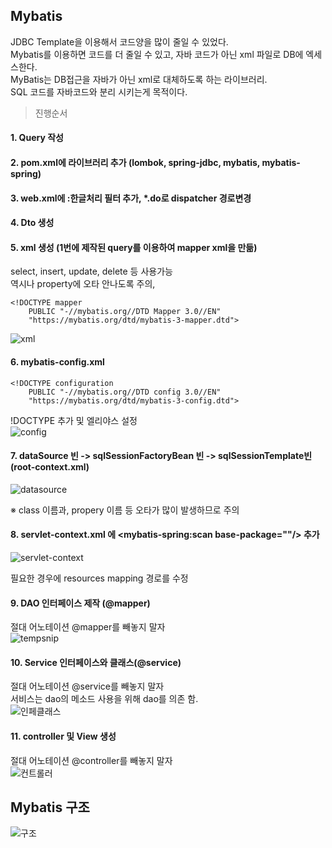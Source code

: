 ## Mybatis

JDBC Template을 이용해서 코드양을 많이 줄일 수 있었다.    
Mybatis를 이용하면 코드를 더 줄일 수 있고, 자바 코드가 아닌 xml 파일로 DB에 엑세스한다.   
MyBatis는 DB접근을 자바가 아닌 xml로 대체하도록 하는 라이브러리.       
SQL 코드를 자바코드와 분리 시키는게 목적이다.   

> 진행순서

#### 1. Query 작성   

#### 2. pom.xml에 라이브러리 추가 (lombok, spring-jdbc, mybatis, mybatis-spring)   

#### 3. web.xml에 :한글처리 필터 추가, *.do로 dispatcher 경로변경   

#### 4. Dto 생성

#### 5. xml 생성 (1번에 제작된 query를 이용하여 mapper xml을 만듦)   
   select, insert, update, delete 등 사용가능   
   역시나 property에 오타 안나도록 주의, 
```
<!DOCTYPE mapper
    PUBLIC "-//mybatis.org//DTD Mapper 3.0//EN"
    "https://mybatis.org/dtd/mybatis-3-mapper.dtd">
```
![xml](https://user-images.githubusercontent.com/118541186/231704205-25ed47bd-811e-4667-a17d-971b4dd2c0da.PNG)   

#### 6. mybatis-config.xml   
```
<!DOCTYPE configuration
    PUBLIC "-//mybatis.org//DTD config 3.0//EN"
    "https://mybatis.org/dtd/mybatis-3-config.dtd">
```
!DOCTYPE 추가 및 엘리야스 설정   
![config](https://user-images.githubusercontent.com/118541186/231701581-24c7f547-c93e-44a1-8dd0-4eff68b09fcf.PNG)

#### 7. dataSource 빈 -> sqlSessionFactoryBean 빈 -> sqlSessionTemplate빈 (root-context.xml)     
![datasource](https://user-images.githubusercontent.com/118541186/231702132-ee29dfde-cb71-42cd-9a81-dc1fad564755.PNG)   

※ class 이름과, propery 이름 등 오타가 많이 발생하므로 주의   

#### 8. servlet-context.xml 에 <mybatis-spring:scan base-package=""/> 추가   
![servlet-context](https://user-images.githubusercontent.com/118541186/231702543-1651da7e-14e2-4ad0-9af1-f28fa134500d.PNG)

필요한 경우에 resources mapping 경로를 수정      

#### 9. DAO 인터페이스 제작 (@mapper)   
절대 어노테이션 @mapper를 빼놓지 말자   
![tempsnip](https://user-images.githubusercontent.com/118541186/231704648-b3e72100-d1df-45b3-b0ba-5e0417e2fe92.png)   

#### 10. Service 인터페이스와 클래스(@service)
절대 어노테이션 @service를 빼놓지 말자   
서비스는 dao의 메소드 사용을 위해 dao를 의존 함.   
![인페클래스](https://user-images.githubusercontent.com/118541186/231707754-97bef7f9-3bc0-4c7d-be5f-5314508ce32a.png)

#### 11. controller 및 View 생성
절대 어노테이션 @controller를 빼놓지 말자   
![컨트롤러](https://user-images.githubusercontent.com/118541186/231705729-244b5303-12e4-4264-9401-b866b24399bd.PNG)   

## Mybatis 구조
![구조](https://user-images.githubusercontent.com/118541186/231701068-c08fc1be-5c3a-4752-959e-3d005ab7fa97.PNG)